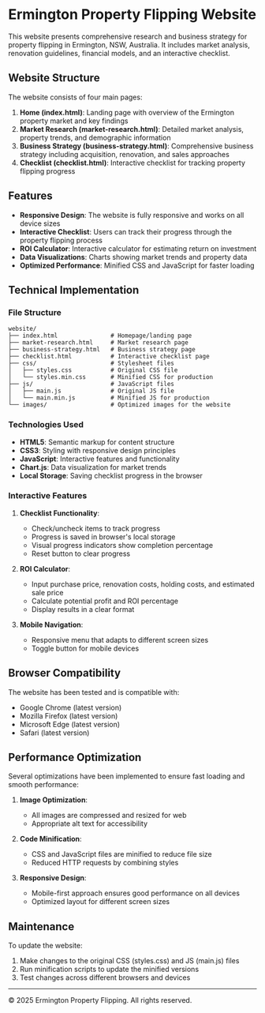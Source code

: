 # Ermington Property Flipping Website

This website presents comprehensive research and business strategy for property flipping in Ermington, NSW, Australia. It includes market analysis, renovation guidelines, financial models, and an interactive checklist.

## Website Structure

The website consists of four main pages:

1. **Home (index.html)**: Landing page with overview of the Ermington property market and key findings
2. **Market Research (market-research.html)**: Detailed market analysis, property trends, and demographic information
3. **Business Strategy (business-strategy.html)**: Comprehensive business strategy including acquisition, renovation, and sales approaches
4. **Checklist (checklist.html)**: Interactive checklist for tracking property flipping progress

## Features

- **Responsive Design**: The website is fully responsive and works on all device sizes
- **Interactive Checklist**: Users can track their progress through the property flipping process
- **ROI Calculator**: Interactive calculator for estimating return on investment
- **Data Visualizations**: Charts showing market trends and property data
- **Optimized Performance**: Minified CSS and JavaScript for faster loading

## Technical Implementation

### File Structure

```
website/
├── index.html               # Homepage/landing page
├── market-research.html     # Market research page
├── business-strategy.html   # Business strategy page
├── checklist.html           # Interactive checklist page
├── css/                     # Stylesheet files
│   ├── styles.css           # Original CSS file
│   └── styles.min.css       # Minified CSS for production
├── js/                      # JavaScript files
│   ├── main.js              # Original JS file
│   └── main.min.js          # Minified JS for production
└── images/                  # Optimized images for the website
```

### Technologies Used

- **HTML5**: Semantic markup for content structure
- **CSS3**: Styling with responsive design principles
- **JavaScript**: Interactive features and functionality
- **Chart.js**: Data visualization for market trends
- **Local Storage**: Saving checklist progress in the browser

### Interactive Features

1. **Checklist Functionality**:
   - Check/uncheck items to track progress
   - Progress is saved in browser's local storage
   - Visual progress indicators show completion percentage
   - Reset button to clear progress

2. **ROI Calculator**:
   - Input purchase price, renovation costs, holding costs, and estimated sale price
   - Calculate potential profit and ROI percentage
   - Display results in a clear format

3. **Mobile Navigation**:
   - Responsive menu that adapts to different screen sizes
   - Toggle button for mobile devices

## Browser Compatibility

The website has been tested and is compatible with:
- Google Chrome (latest version)
- Mozilla Firefox (latest version)
- Microsoft Edge (latest version)
- Safari (latest version)

## Performance Optimization

Several optimizations have been implemented to ensure fast loading and smooth performance:

1. **Image Optimization**:
   - All images are compressed and resized for web
   - Appropriate alt text for accessibility

2. **Code Minification**:
   - CSS and JavaScript files are minified to reduce file size
   - Reduced HTTP requests by combining styles

3. **Responsive Design**:
   - Mobile-first approach ensures good performance on all devices
   - Optimized layout for different screen sizes

## Maintenance

To update the website:

1. Make changes to the original CSS (styles.css) and JS (main.js) files
2. Run minification scripts to update the minified versions
3. Test changes across different browsers and devices

---

© 2025 Ermington Property Flipping. All rights reserved.